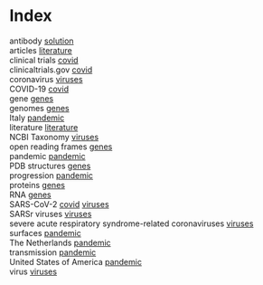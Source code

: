 # Index


antibody [solution](solution.md#tp1)<br />
articles [literature](literature.md#tp1)<br />
clinical trials [covid](covid.md#tp3)<br />
clinicaltrials.gov [covid](covid.md#tp4)<br />
coronavirus [viruses](viruses.md#tp5)<br />
COVID-19 [covid](covid.md#tp1)<br />
gene [genes](genes.md#tp4)<br />
genomes [genes](genes.md#tp1)<br />
Italy [pandemic](pandemic.md#tp6)<br />
literature [literature](literature.md#tp2)<br />
NCBI Taxonomy [viruses](viruses.md#tp6)<br />
open reading frames [genes](genes.md#tp3)<br />
pandemic [pandemic](pandemic.md#tp1)<br />
PDB structures [genes](genes.md#tp6)<br />
progression [pandemic](pandemic.md#tp4)<br />
proteins [genes](genes.md#tp5)<br />
RNA [genes](genes.md#tp2)<br />
SARS-CoV-2 [covid](covid.md#tp2) [viruses](viruses.md#tp3)<br />
SARSr viruses [viruses](viruses.md#tp2)<br />
severe acute respiratory syndrome-related coronaviruses [viruses](viruses.md#tp1)<br />
surfaces [pandemic](pandemic.md#tp3)<br />
The Netherlands [pandemic](pandemic.md#tp5)<br />
transmission [pandemic](pandemic.md#tp2)<br />
United States of America [pandemic](pandemic.md#tp7)<br />
virus [viruses](viruses.md#tp4)
